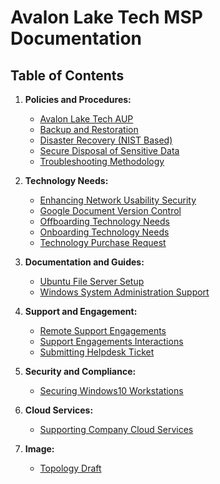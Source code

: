 # Avalon Lake Tech MSP Documentation

## Table of Contents

1. **Policies and Procedures:**
   - [Avalon Lake Tech AUP](Avalon_Lake_Tech_AUP.md)
   - [Backup and Restoration](Backup_Restoration.md)
   - [Disaster Recovery (NIST Based)](Disaster_Recovery_NIST_Based.md)
   - [Secure Disposal of Sensitive Data](Secure_Disposal_of_Sensitive_Data.md)
   - [Troubleshooting Methodology](Troubleshooting_Methodology.md)

2. **Technology Needs:**
   - [Enhancing Network Usability Security](Enhancing_Network_Usability_Security.md)
   - [Google Document Version Control](Google_Document_Version_Control.md)
   - [Offboarding Technology Needs](Offboarding_Technology_Needs.md)
   - [Onboarding Technology Needs](Onboarding_Technology_Needs.md)
   - [Technology Purchase Request](Technology_Purchase_Request.md)

3. **Documentation and Guides:**
   - [Ubuntu File Server Setup](ubuntu_file_server_setup.md)
   - [Windows System Administration Support](Windows_System_Administration_Support.md)

4. **Support and Engagement:**
   - [Remote Support Engagements](Remote_Support_Engagements.md)
   - [Support Engagements Interactions](Support_Engagements_Interactions.md)
   - [Submitting Helpdesk Ticket](Submitting_Helpdesk_Ticket.md)

5. **Security and Compliance:**
   - [Securing Windows10 Workstations](Securing_Windows10_Workstations.md)

6. **Cloud Services:**
   - [Supporting Company Cloud Services](Supporting_Company_Cloud_Services.md)

7. **Image:**
   - [Topology Draft](topology-draft.png)


